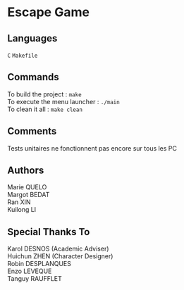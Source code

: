 Escape Game
=

Languages
-
`C` `Makefile`

Commands
-
To build the project : `make`   
To execute the menu launcher : `./main`   
To clean it all : `make clean`

Comments
-
Tests unitaires ne fonctionnent pas encore sur tous les PC

Authors
-
Marie QUELO     
Margot BEDAT    
Ran XIN     
Kuilong LI

Special Thanks To
-
Karol DESNOS (Academic Adviser)     
Huichun ZHEN (Character Designer)   
Robin DESPLANQUES   
Enzo LEVEQUE    
Tanguy RAUFFLET
